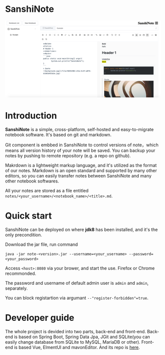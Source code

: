 # SanshiNote
![Example1](https://raw.githubusercontent.com/Hansanshi/Image/master/Home.png)
# Introduction
**SanshiNote** is a simple, cross-platform, self-hosted and easy-to-migrate notebook software. It's based on git and markdown.

Git component is embbed in SanshiNote to control versions of note，which means all version history of your note will be saved. You can backup your notes by pushing to remote repository (e.g. a repo on github).

Makrdown is a lightweight markup language, and it's utilized as the format of our notes. Markdown is an open standard and supported by many other editors, so you can easily transfer notes between SanshiNote and many other notebook softwares.

All your notes are stored as a file entitled `notes/<your_username>/<notebook_name>/<title>.md`.


# Quick start
SanshiNote can be deployed on where **jdk8** has been installed, and it's the only precondition.

Download the jar file, run command

```shell
java -jar note-<version>.jar --username=<your_username> --password=<your_password>
```

Access `<host>:8080` via your brower, and start the use. Firefox or Chrome recommonded.

The password and username of default admin user is `admin` and `admin`, separately.

You can block registartion via argumant `--"register-forbidden"=true`.

# Developer guide
The whole project is devided into two parts, back-end and front-end. Back-end is based on Spring Boot, Spring Data Jpa, JGit and SQLite(you can easily change database from SQLite to MySQL, MariaDB or other).
Front-end is based Vue, ElmentUI and mavonEditor. And its repo is [here](https://github.com/Hansanshi/SanshiNote-front).
